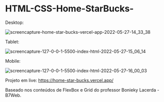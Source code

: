 # HTML-CSS-Home-StarBucks-

Desktop:

![screencapture-home-star-bucks-vercel-app-2022-05-27-14_33_38](https://user-images.githubusercontent.com/58608300/170774114-475e96c6-c700-4e41-ba3e-8a06db81891d.png)

Tablet:

![screencapture-127-0-0-1-5500-index-html-2022-05-27-15_06_14](https://user-images.githubusercontent.com/58608300/170774223-c2ac865c-9025-403f-9978-d6345d367f49.png)

Mobile:

![screencapture-127-0-0-1-5500-index-html-2022-05-27-16_00_03](https://user-images.githubusercontent.com/58608300/170774236-a50cd85f-a05b-4d9c-8d2a-20b57b303a57.png)

Projeto em live: https://home-star-bucks.vercel.app/

Baseado nos conteúdos de FlexBox e Grid do professor Bonieky Lacerda - B7Web.

